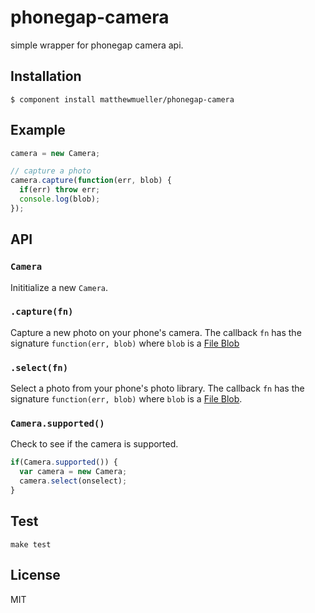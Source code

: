 
# phonegap-camera

  simple wrapper for phonegap camera api.

## Installation

    $ component install matthewmueller/phonegap-camera

## Example

```js
camera = new Camera;

// capture a photo
camera.capture(function(err, blob) {
  if(err) throw err;
  console.log(blob);
});
```

## API

### `Camera`

Inititialize a new `Camera`.

### `.capture(fn)`

Capture a new photo on your phone's camera. The callback `fn` has the signature `function(err, blob)` where `blob` is a [File Blob](https://developer.mozilla.org/en-US/docs/DOM/Blob)

### `.select(fn)`

Select a photo from your phone's photo library. The callback `fn` has the signature `function(err, blob)` where `blob` is a [File Blob](https://developer.mozilla.org/en-US/docs/DOM/Blob).

### `Camera.supported()`

Check to see if the camera is supported.

```js
if(Camera.supported()) {
  var camera = new Camera;
  camera.select(onselect);
}
```

## Test

    make test

## License

  MIT
